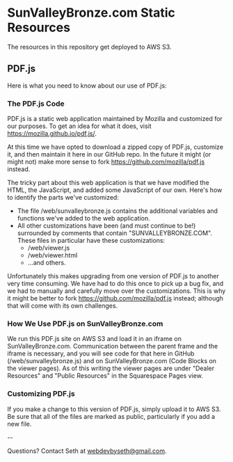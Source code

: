 # SunValleyBronze.com Static Resources

The resources in this repository get deployed to AWS S3. 

## PDF.js

Here is what you need to know about our use of PDF.js:

### The PDF.js Code

PDF.js is a static web application maintained by Mozilla and customized for our purposes. To get an idea for what it does, visit https://mozilla.github.io/pdf.js/.

At this time we have opted to download a zipped copy of PDF.js, customize it, and then maintain it here in our GitHub repo. In the future it might (or might not) make more sense to fork https://github.com/mozilla/pdf.js instead.

The tricky part about this web application is that we have modified the HTML, the JavaScript, and added some JavaScript of our own. Here's how to identify the parts we've customized:

* The file /web/sunvalleybronze.js contains the additional variables and functions we've added to the web application.
* All other customizations have been (and must continue to be!) surrounded by comments that contain "SUNVALLEYBRONZE.COM". These files in particular have these customizations:
  * /web/viewer.js
  * /web/viewer.html
  * ...and others.
  
Unfortunately this makes upgrading from one version of PDF.js to another very time consuming. We have had to do this once to pick up a bug fix, and we had to manually and carefully move over the customizations. This is why it might be better to fork https://github.com/mozilla/pdf.js instead; although that will come with its own challenges.

### How We Use PDF.js on SunValleyBronze.com

We run this PDF.js site on AWS S3 and load it in an iframe on SunValleyBronze.com. Communication between the parent frame and the iframe is necessary, and you will see code for that here in GitHub (/web/sunvalleybronze.js) and on SunValleyBronze.com (Code Blocks on the viewer pages). As of this writing the viewer pages are under "Dealer Resources" and "Public Resources" in the Squarespace Pages view.

### Customizing PDF.js

If you make a change to this version of PDF.js, simply upload it to AWS S3. Be sure that all of the files are marked as public, particularly if you add a new file.

--

Questions? Contact Seth at webdevbyseth@gmail.com.
